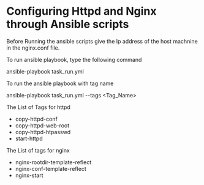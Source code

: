 # Configuring Httpd and Nginx through Ansible scripts

Before Running the ansible scripts give the Ip address of the host machnine in the nginx.conf file.

To run ansible playbook, type the following command

ansible-playbook task_run.yml

To run the ansible playbook with tag name 

ansible-playbook task_run.yml --tags <Tag_Name>

The List of Tags for httpd
* copy-httpd-conf
* copy-httpd-web-root
* copy-httpd-htpasswd
* start-httpd

The List of tags for nginx
* nginx-rootdir-template-reflect
* nginx-conf-template-reflect
* nginx-start
